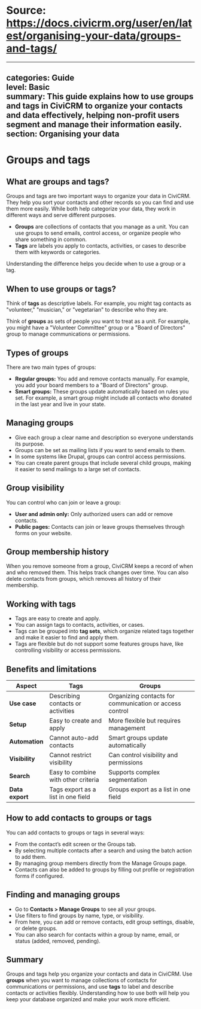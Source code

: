 # Source: https://docs.civicrm.org/user/en/latest/organising-your-data/groups-and-tags/

---
categories: Guide  
level: Basic  
summary: This guide explains how to use groups and tags in CiviCRM to organize your contacts and data effectively, helping non-profit users segment and manage their information easily.  
section: Organising your data  
---

# Groups and tags

## What are groups and tags?

Groups and tags are two important ways to organize your data in CiviCRM. They help you sort your contacts and other records so you can find and use them more easily. While both help categorize your data, they work in different ways and serve different purposes.

- **Groups** are collections of contacts that you manage as a unit. You can use groups to send emails, control access, or organize people who share something in common.
- **Tags** are labels you apply to contacts, activities, or cases to describe them with keywords or categories.

Understanding the difference helps you decide when to use a group or a tag.

## When to use groups or tags?

Think of **tags** as descriptive labels. For example, you might tag contacts as "volunteer," "musician," or "vegetarian" to describe who they are.

Think of **groups** as sets of people you want to treat as a unit. For example, you might have a "Volunteer Committee" group or a "Board of Directors" group to manage communications or permissions.

## Types of groups

There are two main types of groups:

- **Regular groups:** You add and remove contacts manually. For example, you add your board members to a "Board of Directors" group.
- **Smart groups:** These groups update automatically based on rules you set. For example, a smart group might include all contacts who donated in the last year and live in your state.

## Managing groups

- Give each group a clear name and description so everyone understands its purpose.
- Groups can be set as mailing lists if you want to send emails to them.
- In some systems like Drupal, groups can control access permissions.
- You can create parent groups that include several child groups, making it easier to send mailings to a large set of contacts.

## Group visibility

You can control who can join or leave a group:

- **User and admin only:** Only authorized users can add or remove contacts.
- **Public pages:** Contacts can join or leave groups themselves through forms on your website.

## Group membership history

When you remove someone from a group, CiviCRM keeps a record of when and who removed them. This helps track changes over time. You can also delete contacts from groups, which removes all history of their membership.

## Working with tags

- Tags are easy to create and apply.
- You can assign tags to contacts, activities, or cases.
- Tags can be grouped into **tag sets**, which organize related tags together and make it easier to find and apply them.
- Tags are flexible but do not support some features groups have, like controlling visibility or access permissions.

## Benefits and limitations

| Aspect           | Tags                                   | Groups                                  |
|------------------|--------------------------------------|----------------------------------------|
| **Use case**     | Describing contacts or activities    | Organizing contacts for communication or access control |
| **Setup**        | Easy to create and apply              | More flexible but requires management  |
| **Automation**   | Cannot auto-add contacts              | Smart groups update automatically      |
| **Visibility**   | Cannot restrict visibility            | Can control visibility and permissions |
| **Search**       | Easy to combine with other criteria   | Supports complex segmentation          |
| **Data export**  | Tags export as a list in one field    | Groups export as a list in one field   |

## How to add contacts to groups or tags

You can add contacts to groups or tags in several ways:

- From the contact’s edit screen or the Groups tab.
- By selecting multiple contacts after a search and using the batch action to add them.
- By managing group members directly from the Manage Groups page.
- Contacts can also be added to groups by filling out profile or registration forms if configured.

## Finding and managing groups

- Go to **Contacts > Manage Groups** to see all your groups.
- Use filters to find groups by name, type, or visibility.
- From here, you can add or remove contacts, edit group settings, disable, or delete groups.
- You can also search for contacts within a group by name, email, or status (added, removed, pending).

## Summary

Groups and tags help you organize your contacts and data in CiviCRM. Use **groups** when you want to manage collections of contacts for communications or permissions, and use **tags** to label and describe contacts or activities flexibly. Understanding how to use both will help you keep your database organized and make your work more efficient.
